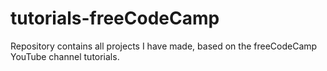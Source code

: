 # tutorials-freeCodeCamp
Repository contains all projects I have made, based on the freeCodeCamp YouTube channel tutorials.
